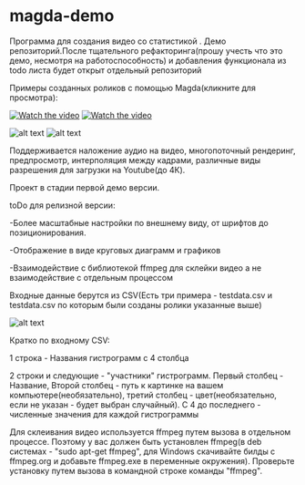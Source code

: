 # magda-demo
Программа для создания видео со статистикой . Демо репозиторий.После тщательного рефакторинга(прошу учесть что это демо, несмотря на работоспособность) и добавления функционала из todo листа будет открыт отдельный репозиторий

Примеры созданных роликов с помощью Magda(кликните для просмотра):
 
 [![Watch the video](https://img.youtube.com/vi/Da56ceYk1Vk/hqdefault.jpg)](https://youtu.be/Da56ceYk1Vk )
  [![Watch the video](https://img.youtube.com/vi/Onb7id5-Mag/hqdefault.jpg)](https://youtu.be/Onb7id5-Mag )





![alt text](https://sun9-45.userapi.com/7omIVz4yuZ-IsN4Bu6r5rsBZYKm0rKJZaP3rzg/IvTqR7CKaeA.jpg)
![alt text](https://sun9-64.userapi.com/GnE4aSA8xAvsaOSa3-2ams7Fza6NBcW1agAb5g/KW-JZGH8yRc.jpg)



 

Поддерживается наложение аудио на видео, многопоточный рендеринг, предпросмотр, интерполяция между кадрами, различные виды разрешения для загрузки на Youtube(до 4К).

Проект в стадии первой демо версии. 

toDo для релизной версии:

-Более масштабные настройки по внешнему виду, от шрифтов до позиционирования.

-Отображение в виде круговых диаграмм и графиков

-Взаимодействие с библиотекой ffmpeg для склейки видео а не взаимодействие с отдельным процессом

Входные данные берутся из CSV(Есть три примера -  testdata.csv и testdata.csv по которым были созданы ролики указанные выше)


![alt text](https://sun9-42.userapi.com/QtXU_TVM34xMVz46EqPq9IT0ofnYV115m-wqzw/PEAyt1wWazg.jpg)


Кратко по входному CSV:


1 строка - Названия гистрограмм с 4 столбца


2 строки и следующие - "участники" гистрограмм. Первый столбец - Название, Второй столбец - путь к картинке на вашем компьютере(необязательно), третий столбец - цвет(необязательно, если не указан - будет выбран случайный). С 4 до последнего - численные значения для каждой гистрограммы

Для склеивания видео используется ffmpeg путем вызова в отдельном процессе. Поэтому у вас должен быть установлен ffmpeg(в deb системах - "sudo apt-get ffmpeg", для Windows скачивайте билды с ffmpeg.org и добавьте ffmpeg.exe в переменные окружения). Проверьте установку путем вызова в командной строке команды "ffmpeg".
